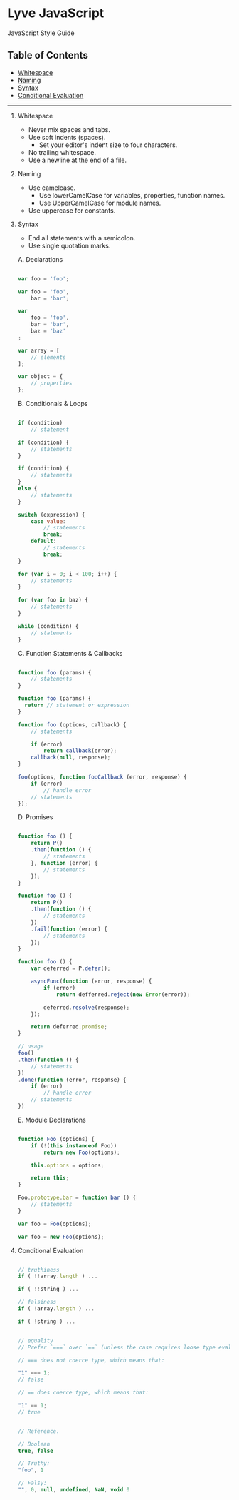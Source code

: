 Lyve JavaScript
===============

JavaScript Style Guide




## Table of Contents

 * [Whitespace](#whitespace)
 * [Naming](#naming)
 * [Syntax](#syntax)
 * [Conditional Evaluation](#cond)




------------------------------------------------




1. <a name="whitespace">Whitespace</a>
    - Never mix spaces and tabs.
    - Use soft indents (spaces).
        + Set your editor's indent size to four characters.
	- No trailing whitespace.
	- Use a newline at the end of a file.


2. <a name="naming">Naming</a>
    - Use camelcase.
        + Use lowerCamelCase for variables, properties, function names.
        + Use UpperCamelCase for module names.
    - Use uppercase for constants.


3. <a name="syntax">Syntax</a>
    - End all statements with a semicolon.
    - Use single quotation marks.
        

    A. Declarations

    ```javascript

    var foo = 'foo';

    var foo = 'foo',
        bar = 'bar';

    var
        foo = 'foo',
        bar = 'bar',
        baz = 'baz'
    ;

    var array = [
        // elements
    ];
    
    var object = {
        // properties
    };
    ```


    B. Conditionals & Loops

    ```javascript

    if (condition)
        // statement

    if (condition) {
        // statements
    }

    if (condition) {
        // statements
    }
    else {
        // statements
    }

    switch (expression) {
        case value:
            // statements
            break;
        default:
            // statements
            break;
    }

    for (var i = 0; i < 100; i++) {
        // statements
    }

    for (var foo in baz) {
        // statements
    }

    while (condition) {
        // statements
    }
    ```


    C. Function Statements & Callbacks

    ```javascript

    function foo (params) {
    	// statements
    }

    function foo (params) {
      return // statement or expression
    }
    
    function foo (options, callback) {
        // statements        

        if (error)
            return callback(error); 
        callback(null, response);
    }

    foo(options, function fooCallback (error, response) {
        if (error)
            // handle error
        // statements
    });
    ```


    D. Promises

    ```javascript

    function foo () {
        return P()
        .then(function () {
            // statements        
        }, function (error) {
            // statements
        });
    }

    function foo () {
        return P()
        .then(function () {
            // statements
        })
        .fail(function (error) {
            // statements
        });
    }

    function foo () {
        var deferred = P.defer();

        asyncFunc(function (error, response) {
            if (error)
                return defferred.reject(new Error(error));

            deferred.resolve(response);
        });

        return deferred.promise;
    }

    // usage
    foo()
    .then(function () {
        // statements
    })
    .done(function (error, response) {
        if (error)
            // handle error
        // statements
    })
    ```


    E. Module Declarations

    ```javascript

    function Foo (options) {
        if (!(this instanceof Foo))
            return new Foo(options);

        this.options = options;

        return this;
    }

    Foo.prototype.bar = function bar () {
        // statements
    }

    var foo = Foo(options);

    var foo = new Foo(options);
    ```




4. <a name="cond">Conditional Evaluation</a>

    ```javascript

    // truthiness
    if ( !!array.length ) ...

    if ( !!string ) ...

    // falsiness
    if ( !array.length ) ...

    if ( !string ) ...


    // equality
    // Prefer `===` over `==` (unless the case requires loose type evaluation)

    // === does not coerce type, which means that:

    "1" === 1;
    // false

    // == does coerce type, which means that:

    "1" == 1;
    // true


    // Reference.
    
    // Boolean
    true, false

    // Truthy:
    "foo", 1

    // Falsy:
    "", 0, null, undefined, NaN, void 0
    ```
